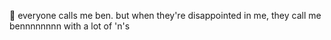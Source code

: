 👋 everyone calls me ben. but when they're disappointed in me, they call me bennnnnnnn with a lot of 'n's

<!---
bennjamint/bennjamint is a ✨ special ✨ repository because its `README.md` (this file) appears on your GitHub profile.
You can click the Preview link to take a look at your changes.
--->
